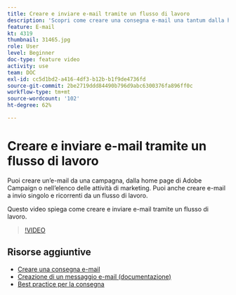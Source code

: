 ```yaml
---
title: Creare e inviare e-mail tramite un flusso di lavoro
description: 'Scopri come creare una consegna e-mail una tantum dalla home page. '
feature: E-mail
kt: 4319
thumbnail: 31465.jpg
role: User
level: Beginner
doc-type: feature video
activity: use
team: DOC
exl-id: cc5d1bd2-a416-4df3-b12b-b1f9de4736fd
source-git-commit: 2be2719ddd84490b796d9abc6300376fa896ff0c
workflow-type: tm+mt
source-wordcount: '102'
ht-degree: 62%

---
```


# Creare e inviare e-mail tramite un flusso di lavoro

Puoi creare un’e-mail da una campagna, dalla home page di Adobe Campaign o nell’elenco delle attività di marketing. Puoi anche creare e-mail a invio singolo e ricorrenti da un flusso di lavoro.

Questo video spiega come creare e inviare e-mail tramite un flusso di lavoro.

>[!VIDEO](https://video.tv.adobe.com/v/31465?quality=12)

## Risorse aggiuntive

* [Creare una consegna e-mail](/help/communication-channels/email/create-email-from-homepage.md)
* [Creazione di un messaggio e-mail (documentazione)](https://docs.adobe.com/content/help/en/campaign-standard/using/communication-channels/email-messages/creating-an-email.html)
* [Best practice per la consegna](https://helpx.adobe.com/it/campaign/kb/delivery-best-practices.html)
